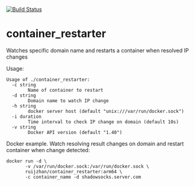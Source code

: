 [![Build Status](https://travis-ci.org/ruijzhan/container_restarter.svg?branch=master)](https://travis-ci.org/ruijzhan/container_restarter)
# container_restarter
Watches specific domain name and restarts a container when resolved IP changes

Usage:
```
Usage of ./container_restarter:
  -c string
        Name of container to restart
  -d string
        Domain name to watch IP change
  -h string
        docker server host (default "unix:///var/run/docker.sock")
  -i duration
        Time interval to check IP change on domain (default 10s)
  -v string
        Docker API version (default "1.40")
```

Docker example. Watch resolving result changes on domain and restart container when change detected:
```
docker run -d \
       -v /var/run/docker.sock:/var/run/docker.sock \
       ruijzhan/container_restarter:arm64 \
       -c container_name -d shadowsocks.server.com
```


